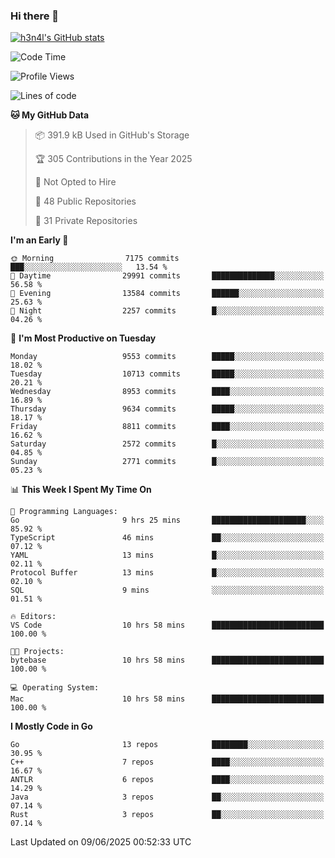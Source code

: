 ### Hi there 👋

[![h3n4l's GitHub stats](https://github-readme-stats.vercel.app/api?username=h3n4l&count_private=true&show_icons=true&theme=radical)](https://github.com/h3n4l/github-readme-stats)

<!--START_SECTION:waka-->
![Code Time](http://img.shields.io/badge/Code%20Time-2%2C196%20hrs%2021%20mins-blue)

![Profile Views](http://img.shields.io/badge/Profile%20Views-0-blue)

![Lines of code](https://img.shields.io/badge/From%20Hello%20World%20I%27ve%20Written-18.0%20million%20lines%20of%20code-blue)

**🐱 My GitHub Data** 

> 📦 391.9 kB Used in GitHub's Storage 
 > 
> 🏆 305 Contributions in the Year 2025
 > 
> 🚫 Not Opted to Hire
 > 
> 📜 48 Public Repositories 
 > 
> 🔑 31 Private Repositories 
 > 
**I'm an Early 🐤** 

```text
🌞 Morning                7175 commits        ███░░░░░░░░░░░░░░░░░░░░░░   13.54 % 
🌆 Daytime                29991 commits       ██████████████░░░░░░░░░░░   56.58 % 
🌃 Evening                13584 commits       ██████░░░░░░░░░░░░░░░░░░░   25.63 % 
🌙 Night                  2257 commits        █░░░░░░░░░░░░░░░░░░░░░░░░   04.26 % 
```
📅 **I'm Most Productive on Tuesday** 

```text
Monday                   9553 commits        █████░░░░░░░░░░░░░░░░░░░░   18.02 % 
Tuesday                  10713 commits       █████░░░░░░░░░░░░░░░░░░░░   20.21 % 
Wednesday                8953 commits        ████░░░░░░░░░░░░░░░░░░░░░   16.89 % 
Thursday                 9634 commits        █████░░░░░░░░░░░░░░░░░░░░   18.17 % 
Friday                   8811 commits        ████░░░░░░░░░░░░░░░░░░░░░   16.62 % 
Saturday                 2572 commits        █░░░░░░░░░░░░░░░░░░░░░░░░   04.85 % 
Sunday                   2771 commits        █░░░░░░░░░░░░░░░░░░░░░░░░   05.23 % 
```


📊 **This Week I Spent My Time On** 

```text
💬 Programming Languages: 
Go                       9 hrs 25 mins       █████████████████████░░░░   85.92 % 
TypeScript               46 mins             ██░░░░░░░░░░░░░░░░░░░░░░░   07.12 % 
YAML                     13 mins             █░░░░░░░░░░░░░░░░░░░░░░░░   02.11 % 
Protocol Buffer          13 mins             █░░░░░░░░░░░░░░░░░░░░░░░░   02.10 % 
SQL                      9 mins              ░░░░░░░░░░░░░░░░░░░░░░░░░   01.51 % 

🔥 Editors: 
VS Code                  10 hrs 58 mins      █████████████████████████   100.00 % 

🐱‍💻 Projects: 
bytebase                 10 hrs 58 mins      █████████████████████████   100.00 % 

💻 Operating System: 
Mac                      10 hrs 58 mins      █████████████████████████   100.00 % 
```

**I Mostly Code in Go** 

```text
Go                       13 repos            ████████░░░░░░░░░░░░░░░░░   30.95 % 
C++                      7 repos             ████░░░░░░░░░░░░░░░░░░░░░   16.67 % 
ANTLR                    6 repos             ████░░░░░░░░░░░░░░░░░░░░░   14.29 % 
Java                     3 repos             ██░░░░░░░░░░░░░░░░░░░░░░░   07.14 % 
Rust                     3 repos             ██░░░░░░░░░░░░░░░░░░░░░░░   07.14 % 
```




 Last Updated on 09/06/2025 00:52:33 UTC
<!--END_SECTION:waka-->

